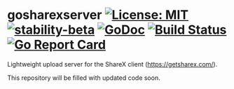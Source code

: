 # gosharexserver [![License: MIT](https://img.shields.io/badge/License-MIT-yellow.svg)](https://opensource.org/licenses/MIT) [![stability-beta](https://img.shields.io/badge/stability-beta-33bbff.svg)](https://github.com/mkenney/software-guides/blob/master/STABILITY-BADGES.md#beta) [![GoDoc](https://godoc.org/github.com/mmichaelb/gosharexserver?status.svg)](https://godoc.org/github.com/mmichaelb/gosharexserver) [![Build Status](https://travis-ci.org/mmichaelb/gosharexserver.svg?branch=master)](https://travis-ci.org/mmichaelb/gosharexserver) [![Go Report Card](https://goreportcard.com/badge/github.com/mmichaelb/gosharexserver)](https://goreportcard.com/report/github.com/mmichaelb/gosharexserver)
Lightweight upload server for the ShareX client (https://getsharex.com/).

This repository will be filled with updated code soon.